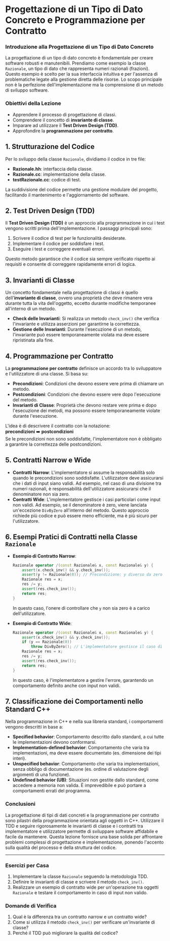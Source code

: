 # Progettazione di un Tipo di Dato Concreto e Programmazione per Contratto

### Introduzione alla Progettazione di un Tipo di Dato Concreto
La progettazione di un tipo di dato concreto è fondamentale per creare software robusti e manutenibili. Prendiamo come esempio la classe `Razionale`, un tipo di dato che rappresenta numeri razionali (frazioni). Questo esempio è scelto per la sua interfaccia intuitiva e per l'assenza di problematiche legate alla gestione diretta delle risorse. Lo scopo principale non è la perfezione dell'implementazione ma la comprensione di un metodo di sviluppo software.

### Obiettivi della Lezione
- Apprendere il processo di progettazione di classi.
- Comprendere il concetto di **invariante di classe**.
- Imparare ad utilizzare il **Test Driven Design (TDD)**.
- Approfondire la **programmazione per contratto**.

## 1. Strutturazione del Codice
Per lo sviluppo della classe `Razionale`, dividiamo il codice in tre file:
- **Razionale.hh**: interfaccia della classe.
- **Razionale.cc**: implementazione della classe.
- **testRazionale.cc**: codice di test.

La suddivisione del codice permette una gestione modulare del progetto, facilitando il mantenimento e l'aggiornamento del software.

## 2. Test Driven Design (TDD)
Il **Test Driven Design (TDD)** è un approccio alla programmazione in cui i test vengono scritti prima dell'implementazione. I passaggi principali sono:
1. Scrivere il codice di test per le funzionalità desiderate.
2. Implementare il codice per soddisfare i test.
3. Eseguire i test e correggere eventuali errori.

Questo metodo garantisce che il codice sia sempre verificato rispetto ai requisiti e consente di correggere rapidamente errori di logica.

## 3. Invarianti di Classe
Un concetto fondamentale nella progettazione di classi è quello dell'**invariante di classe**, ovvero una proprietà che deve rimanere vera durante tutta la vita dell'oggetto, eccetto durante modifiche temporanee all'interno di un metodo.
- **Check delle Invarianti**: Si realizza un metodo `check_inv()` che verifica l'invariante e utilizza asserzioni per garantirne la correttezza.
- **Gestione delle Invarianti**: Durante l'esecuzione di un metodo, l'invariante può essere temporaneamente violata ma deve essere ripristinata alla fine.

## 4. Programmazione per Contratto
La **programmazione per contratto** definisce un accordo tra lo sviluppatore e l'utilizzatore di una classe. Si basa su:
- **Precondizioni**: Condizioni che devono essere vere prima di chiamare un metodo.
- **Postcondizioni**: Condizioni che devono essere vere dopo l'esecuzione del metodo.
- **Invarianti di Classe**: Proprietà che devono restare vere prima e dopo l'esecuzione dei metodi, ma possono essere temporaneamente violate durante l'esecuzione.

L'idea è di descrivere il contratto con la notazione:  
**precondizioni** :arrow_right: **postcondizioni**  
Se le precondizioni non sono soddisfatte, l'implementatore non è obbligato a garantire la correttezza delle postcondizioni.

## 5. Contratti Narrow e Wide
- **Contratti Narrow**: L'implementatore si assume la responsabilità solo quando le precondizioni sono soddisfatte. L'utilizzatore deve assicurarsi che i dati di input siano validi. Ad esempio, nel caso di una divisione tra numeri razionali, è responsabilità dell'utilizzatore assicurarsi che il denominatore non sia zero.
- **Contratti Wide**: L'implementatore gestisce i casi particolari come input non validi. Ad esempio, se il denominatore è zero, viene lanciata un'eccezione `DivByZero` all'interno del metodo. Questo approccio richiede più codice e può essere meno efficiente, ma è più sicuro per l'utilizzatore.

## 6. Esempi Pratici di Contratti nella Classe `Razionale`
- **Esempio di Contratto Narrow**:
  ```cpp
  Razionale operator /(const Razionale& x, const Razionale& y) {
      assert(x.check_inv() && y.check_inv());
      assert(y != Razionale(0)); // Precondizione: y diverso da zero
      Razionale res = x;
      res /= y;
      assert(res.check_inv());
      return res;
  }
  ```
  In questo caso, l'onere di controllare che `y` non sia zero è a carico dell'utilizzatore.

- **Esempio di Contratto Wide**:
  ```cpp
  Razionale operator /(const Razionale& x, const Razionale& y) {
      assert(x.check_inv() && y.check_inv());
      if (y == Razionale(0))
          throw DivByZero(); // L'implementatore gestisce il caso di `y == 0`.
      Razionale res = x;
      res /= y;
      assert(res.check_inv());
      return res;
  }
  ```
  In questo caso, è l'implementatore a gestire l'errore, garantendo un comportamento definito anche con input non validi.

## 7. Classificazione dei Comportamenti nello Standard C++
Nella programmazione in C++ e nella sua libreria standard, i comportamenti vengono descritti in base a:
- **Specified behavior**: Comportamento descritto dallo standard, a cui tutte le implementazioni devono conformarsi.
- **Implementation-defined behavior**: Comportamento che varia tra implementazioni, ma deve essere documentato (es. dimensione dei tipi interi).
- **Unspecified behavior**: Comportamento che varia tra implementazioni, senza obbligo di documentazione (es. ordine di valutazione degli argomenti di una funzione).
- **Undefined behavior (UB)**: Situazioni non gestite dallo standard, come accedere a memoria non valida. È imprevedibile e può portare a comportamenti errati del programma.

### Conclusioni
La progettazione di tipi di dati concreti e la programmazione per contratto sono pilastri della programmazione orientata agli oggetti in C++. Utilizzare il TDD e seguire rigorosamente le invarianti di classe e i contratti tra implementatore e utilizzatore permette di sviluppare software affidabile e facile da mantenere. Questa lezione fornisce una base solida per affrontare problemi complessi di progettazione e implementazione, ponendo l'accento sulla qualità del processo e della struttura del codice.

---

### Esercizi per Casa
1. Implementare la classe `Razionale` seguendo la metodologia TDD.
2. Definire le invarianti di classe e scrivere il metodo `check_inv()`.
3. Realizzare un esempio di contratto wide per un'operazione tra oggetti `Razionale` e testare il comportamento in caso di input non valido.

### Domande di Verifica
1. Qual è la differenza tra un contratto narrow e un contratto wide?
2. Come si utilizza il metodo `check_inv()` per verificare un'invariante di classe?
3. Perché il TDD può migliorare la qualità del codice?
